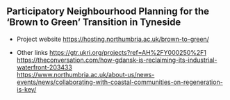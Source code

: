 ## Participatory Neighbourhood Planning for the ‘Brown to Green’ Transition in Tyneside

* Project website
  https://hosting.northumbria.ac.uk/brown-to-green/

* Other links
  https://gtr.ukri.org/projects?ref=AH%2FY000250%2F1 <br />
  https://theconversation.com/how-gdansk-is-reclaiming-its-industrial-waterfront-203433 <br />
  https://www.northumbria.ac.uk/about-us/news-events/news/collaborating-with-coastal-communities-on-regeneration-is-key/  
